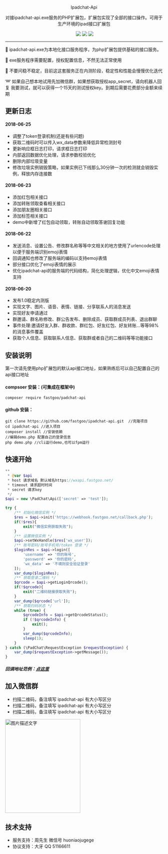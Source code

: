 <p align="center">
  Ipadchat-Api
</p>
<p align="center">对接ipadchat-api.exe服务的PHP扩展包，扩展包实现了全部的接口操作。可用于生产环境的ipad接口扩展包</p>

<p align="center">
  <a href="https://github.com/fastgoo/padchat-php"><img src="https://img.shields.io/badge/license-MIT-brightgreen.svg"></a> 
 <a href="https://github.com/fastgoo/padchat-php"><img src="https://img.shields.io/badge/php->=5.6-brightgreen.svg"></a> <a href="https://github.com/fastgoo/padchat-php"><img src="https://img.shields.io/badge/server-windows-2077ff.svg"></a>
</p>

---

:gift: ipadchat-api.exe为本地化接口服务程序，为php扩展包提供基础的接口服务。

:tada: exe服务程序需要配置，授权配置信息，不然无法正常使用

:ghost: 不要问稳不稳定，目前这这套服务正在内测阶段，稳定性和性能会慢慢优化迭代

:loop: 如果自己想本地试用先加微信群，如果想获取授权app_secret，请向机器人回复 我要测试，就可以获得一个15天的测试授权key。到期后需要花费部分金额来续期


## 更新日志
#### 2018-06-25
- 调整了token登录机制(还是有些问题)
- 获取二维码时可以传入wx_data参数来降低异常检测封号
- 更新响应框日志打印，请求框日志打印
- 内部返回数据优化处理，请求参数校验优化
- 删除内部垃圾变量
- 修改垃圾实例销毁策略，如果实例已下线那么30分钟一次的检测就会销毁实例，释放内存连接数
#### 2018-06-23
- 添加红包相关接口
- 添加转账领取查看相关接口
- 添加朋友圈相关接口
- 添加标签相关接口
- demo中新增了红包自动领取，转账自动领取答谢回复功能
#### 2018-06-22
- 发送消息、设置公告、修改群名称等等中文相关的地方使用了urlencode处理以便于服务端识别emoji表情
- 回调通知也修改了服务端的编码以支持emoji表情
- 部分接口优化了emoji表情的展示
- 优化ipadchat-api的服务端的代码结构，简化处理逻辑，优化中文emoji表情支持
#### 2018-06-20
- 发布1.0稳定内测版
- 实现文字、图片、语音、表情、链接、分享联系人的消息发送
- 实现好友申请通过
- 群邀请、群名称修改、群公告发布、删除成员、获取群成员列表、退出群聊
- 事件处理:邀请好友入群、群收款、群红包、好友红包、好友转账...等等98%的消息事件覆盖
- 获取个人信息、获取联系人信息、获取群或者自己的二维码等等功能接口

## 安装说明

第一次请先使用php扩展包的默认api接口地址，如果熟练后可以自己配置自己的api接口地址
#### compsoer 安装：(可集成在框架中)
`composer require fastgoo/padchat-api` 
#### github 安装：
```
git clone https://github.com/fastgoo/ipadchat-api.git  //克隆项目
cd ipadchat-api //进入项目
composer install //安装依赖
//编辑demo.php 配置自己的登录信息
php demo.php //cli运行demo,也可以fpm运行
```

## 快速开始

```PHP
**
 * @var $api
 * host 请求域名 默认域名https://wxapi.fastgoo.net/
 * timeout 请求超时时间
 * secret 请求key
 */
$api = new \PadChat\Api(['secret' => 'test']);

try {
    /** 初始化微信实例 */
    $res = $api->init('https://webhook.fastgoo.net/callback.php');
    if(!$res){
        exit("微信实例获取失败");
    }
    /** 设置微信实例 */
    $api->setWxHandle($res['wx_user']);
    /** 账号密码/账号手机号/token 登录 */
    $loginRes = $api->login([
        'username' => '你的账号',
        'password' => '你的密码',
        'wx_data' => '不填则安全验证登录'
    ]);
    var_dump($loginRes);
    /** 获取登录二维码 */
    $qrcode = $api->getLoginQrcode();
    if(!$qrcode){
        exit("二维码链接获取失败");
    }
    var_dump($qrcode['url']);
    /** 获取扫码状态 */
    while (true) {
        $qrcodeInfo = $api->getQrcodeStatus();
        if (!$qrcodeInfo) {
            exit();
        }
        var_dump($qrcodeInfo);
        sleep(1);
    }
} catch (\PadChat\RequestException $requestException) {
    var_dump($requestException->getMessage());
}
```
##### 回调地址范例：[点这里](https://github.com/fastgoo/ipadchat-api/blob/master/callback.php)

## 加入微信群
- 扫描二维码，备注填写 ipadchat-api 有大小写区分
- 扫描二维码，备注填写 ipadchat-api 有大小写区分
- 扫描二维码，备注填写 ipadchat-api 有大小写区分
<img src="https://resource.fastgoo.net/201806211622073557.JPG" width="240" height="300" alt="图片描述文字"/>

## 技术支持
- 服务支持：周先生 微信号 huoniaojugege
- 协议支持：大牙 QQ 51166611
